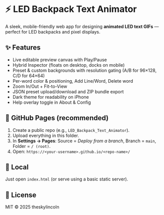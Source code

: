 # ⚡ LED Backpack Text Animator

A sleek, mobile-friendly web app for designing **animated LED text GIFs** — perfect for LED backpacks and pixel displays.

## ✨ Features
- Live editable preview canvas with Play/Pause
- Hybrid Inspector (floats on desktop, docks on mobile)
- Preset & custom backgrounds with resolution gating (A/B for 96×128, C/D for 64×64)
- Per-word color & positioning, Add Line/Word, Delete word
- Zoom In/Out + Fit-to-View
- JSON preset upload/download and ZIP bundle export
- Dark theme for readability on iPhone
- Help overlay toggle in About & Config

## 🚀 GitHub Pages (recommended)
1. Create a public repo (e.g., `LED_Backpack_Text_Animator`).
2. Upload everything in this folder.
3. In **Settings → Pages**: Source = *Deploy from a branch*, Branch = `main`, Folder = `/ (root)`.
4. Open: `https://<your-username>.github.io/<repo-name>/`

## 🧪 Local
Just open `index.html` (or serve using a basic static server).

## 🪪 License
MIT © 2025 theskylincoln
